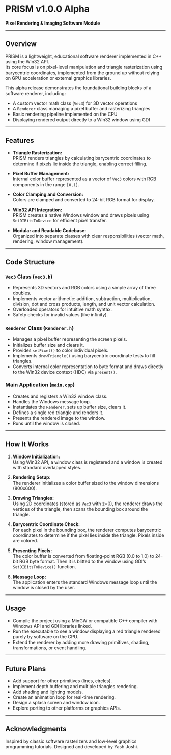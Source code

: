 # PRISM v1.0.0 Alpha

**Pixel Rendering & Imaging Software Module**

---

## Overview

PRISM is a lightweight, educational software renderer implemented in C++ using the Win32 API.  
Its core focus is on pixel-level manipulation and triangle rasterization using barycentric coordinates, implemented from the ground up without relying on GPU acceleration or external graphics libraries.

This alpha release demonstrates the foundational building blocks of a software renderer, including:

- A custom vector math class (`Vec3`) for 3D vector operations  
- A `Renderer` class managing a pixel buffer and rasterizing triangles  
- Basic rendering pipeline implemented on the CPU  
- Displaying rendered output directly to a Win32 window using GDI  

---

## Features

- **Triangle Rasterization:**  
  PRISM renders triangles by calculating barycentric coordinates to determine if pixels lie inside the triangle, enabling correct filling.

- **Pixel Buffer Management:**  
  Internal color buffer represented as a vector of `Vec3` colors with RGB components in the range `[0,1]`.

- **Color Clamping and Conversion:**  
  Colors are clamped and converted to 24-bit RGB format for display.

- **Win32 API Integration:**  
  PRISM creates a native Windows window and draws pixels using `SetDIBitsToDevice` for efficient pixel transfer.

- **Modular and Readable Codebase:**  
  Organized into separate classes with clear responsibilities (vector math, rendering, window management).

---

## Code Structure

### `Vec3` Class (`vec3.h`)

- Represents 3D vectors and RGB colors using a simple array of three doubles.
- Implements vector arithmetic: addition, subtraction, multiplication, division, dot and cross products, length, and unit vector calculation.
- Overloaded operators for intuitive math syntax.
- Safety checks for invalid values (like infinity).

### `Renderer` Class (`Renderer.h`)

- Manages a pixel buffer representing the screen pixels.
- Initializes buffer size and clears it.
- Provides `setPixel()` to color individual pixels.
- Implements `drawTriangle()` using barycentric coordinate tests to fill triangles.
- Converts internal color representation to byte format and draws directly to the Win32 device context (HDC) via `present()`.

### Main Application (`main.cpp`)

- Creates and registers a Win32 window class.
- Handles the Windows message loop.
- Instantiates the `Renderer`, sets up buffer size, clears it.
- Defines a single red triangle and renders it.
- Presents the rendered image to the window.
- Runs until the window is closed.

---

## How It Works

1. **Window Initialization:**  
   Using Win32 API, a window class is registered and a window is created with standard overlapped styles.

2. **Rendering Setup:**  
   The renderer initializes a color buffer sized to the window dimensions (800x600).

3. **Drawing Triangles:**  
   Using 2D coordinates (stored as `Vec3` with z=0), the renderer draws the vertices of the triangle, then scans the bounding box around the triangle.

4. **Barycentric Coordinate Check:**  
   For each pixel in the bounding box, the renderer computes barycentric coordinates to determine if the pixel lies inside the triangle. Pixels inside are colored.

5. **Presenting Pixels:**  
   The color buffer is converted from floating-point RGB (0.0 to 1.0) to 24-bit RGB byte format. Then it is blitted to the window using GDI’s `SetDIBitsToDevice()` function.

6. **Message Loop:**  
   The application enters the standard Windows message loop until the window is closed by the user.

---

## Usage

- Compile the project using a MinGW or compatible C++ compiler with Windows API and GDI libraries linked.
- Run the executable to see a window displaying a red triangle rendered purely by software on the CPU.
- Extend the renderer by adding more drawing primitives, shading, transformations, or event handling.

---

## Future Plans

- Add support for other primitives (lines, circles).
- Implement depth buffering and multiple triangles rendering.
- Add shading and lighting models.
- Create an animation loop for real-time rendering.
- Design a splash screen and window icon.
- Explore porting to other platforms or graphics APIs.

---


## Acknowledgments

Inspired by classic software rasterizers and low-level graphics programming tutorials.
Designed and developed by Yash Joshi.

